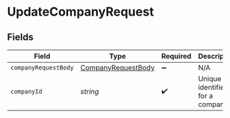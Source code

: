 # UpdateCompanyRequest


## Fields

| Field                                                           | Type                                                            | Required                                                        | Description                                                     | Example                                                         |
| --------------------------------------------------------------- | --------------------------------------------------------------- | --------------------------------------------------------------- | --------------------------------------------------------------- | --------------------------------------------------------------- |
| `companyRequestBody`                                            | [CompanyRequestBody](../../models/shared/CompanyRequestBody.md) | :heavy_minus_sign:                                              | N/A                                                             |                                                                 |
| `companyId`                                                     | *string*                                                        | :heavy_check_mark:                                              | Unique identifier for a company.                                | 8a210b68-6988-11ed-a1eb-0242ac120002                            |